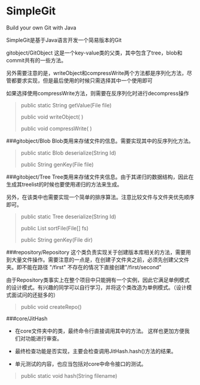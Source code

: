 # SimpleGit
Build your own Git with Java

SimpleGit是基于Java语言开发一个简易版本的Git

gitobject/GitObject
这是一个key-value类的父类，其中包含了tree，blob和commit共有的一些方法。

另外需要注意的是，writeObject和compressWrite两个方法都是序列化方法，尽管都要求实现，但是最后使用的时候只需选择其中一个使用即可

如果选择使用compressWrite方法，则需要在反序列化时进行decompress操作

> 
> public static String getValue(File file)
> 
> public void writeObject( )
> 
> public void compressWrite( )
> 
> 
###gitobject/Blob
Blob类用来存储文件的信息。需要实现其中的反序列化方法。
>public static Blob deserialize(String Id)
> 
> public String genKey(File file)

###gitobject/Tree
Tree类用来存储文件夹信息。由于其递归的数据结构，因此在生成其treelist的时候也要使用递归的方法来生成。

另外，在该类中也需要实现一个简单的排序算法。注意比较文件与文件夹优先顺序即可。
>public static Tree deserialize(String Id)
> 
> public List sortFile(File[] fs)
> 
> public String genKey(File dir)

###repository/Repository
这个类负责实现关于创建版本库相关的方法，需要用到大量文件操作。需要注意的一点是，在创建子文件夹之前，必须先创建父文件夹。即不能在路径 "/first" 不存在的情况下直接创建"/first/second"

由于Repository类事实上在整个项目中只能拥有一个实例，因此它满足单例模式的设计模式。有兴趣的同学可以自行学习，并将这个类改造为单例模式。（设计模式面试问的还挺多的）
> public void createRepo()

###core/JitHash
* 在core文件夹中的类，最终命令行直接调用其中的方法。
这样也更加方便我们对功能进行审查。
  
* 最终检查功能是否实现，主要会检查调用JitHash.hash()方法的结果。

* 单元测试的内容，也应当包括对core中命令接口的测试。
> public static void hash(String filename)



